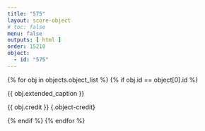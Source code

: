 ```yaml
---
title: "575"
layout: score-object
# toc: false
menu: false
outputs: [ html ]
order: 15210
object:
  - id: "575"
---
```


{% for obj in objects.object_list %}
{% if obj.id == object[0].id %}

{{ obj.extended_caption }}

{{ obj.credit }} {.object-credit}

{% endif %}
{% endfor %}
